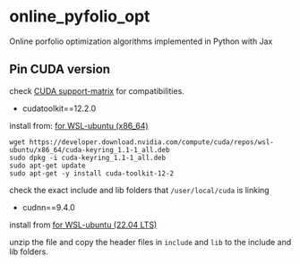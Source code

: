 # online_pyfolio_opt
Online porfolio optimization algorithms implemented in Python with Jax

## Pin CUDA version

check [CUDA support-matrix](https://docs.nvidia.com/deeplearning/cudnn/latest/reference/support-matrix.html#gpu-cuda-toolkit-and-cuda-driver-requirements) for compatibilities.

- cudatoolkit==12.2.0

install from: [for WSL-ubuntu (x86_64)](https://developer.nvidia.com/cuda-downloads?target_os=Linux&target_arch=x86_64&Distribution=WSL-Ubuntu&target_version=2.0&target_type=deb_network)

```
wget https://developer.download.nvidia.com/compute/cuda/repos/wsl-ubuntu/x86_64/cuda-keyring_1.1-1_all.deb
sudo dpkg -i cuda-keyring_1.1-1_all.deb
sudo apt-get update
sudo apt-get -y install cuda-toolkit-12-2
```

check the exact include and lib folders that `/user/local/cuda` is linking


- cudnn==9.4.0

install from [for WSL-ubuntu (22.04 LTS)](https://developer.download.nvidia.com/compute/cudnn/redist/cudnn/)

unzip the file and copy the header files in `include` and `lib` to the include and lib folders.
